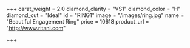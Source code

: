 +++
carat_weight = 2.0
diamond_clarity = "VS1"
diamond_color = "H"
diamond_cut = "Ideal"
id = "RING1"
image = "/images/ring.jpg"
name = "Beautiful Engagement Ring"
price = 10618
product_url = "http://www.ritani.com"

+++
